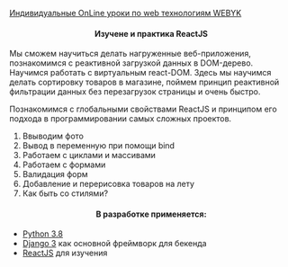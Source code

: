 
[Индивидуальные OnLine уроки по web технологиям WEBYK](https://www.webyk.in.net/)

<h4 align="center">Изучене и практика ReactJS </h4>
<p>Мы сможем научиться делать нагруженные веб-приложения, познакомимся с реактивной загрузкой данных в DOM-дерево. 
Научимся работать с виртуальным react-DOM. 
Здесь мы научимся делать сортировку товаров в магазине, поймем принцип реактивной фильтрации данных без перезагрузок страницы и очень быстро.

Познакомимся с глобальными свойствами ReactJS и принципом его подхода в программировании самых сложных проектов.
</p>
<ol>
    <li>Ввыводим фото</li>
    <li>Вывод в переменную при помощи bind </li>
    <li>Работаем с циклами и массивами</li>
    <li>Работаем с формами</li>
    <li>Валидация форм</li>
    <li>Добавление и перерисовка товаров на лету</li>
    <li>Как быть со стилями?</li>
</ol>

<h4 align="center">В разработке применяется:</h4>

* [Python 3.8](https://www.python.org/downloads/release/python-369/)
* [Django 3](https://www.djangoproject.com/) как основной фреймворк для бекенда
* [ReactJS](https://www.reactjs.org/) для изучения


